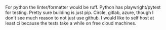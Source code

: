 For python the linter/formatter would be ruff. Python has playwright/pytest for testing. Pretty sure building is just pip.
Circle, gitlab, azure, though I don't see much reason to not just use github.
I would like to self host at least ci because the tests take a while on free cloud machines.
